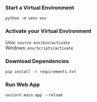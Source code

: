 ### Start a Virtual Environment
```python -m venv env```

### Activate your Virtual Environment
Unix: ```source env/bin/activate```<br>
Windows: ```env/Scripts/activate```

### Download Dependencies
```pip install -r requirements.txt```

### Run Web App
```uvicorn main:app --reload```
